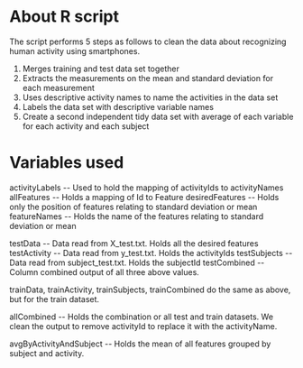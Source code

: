 # About R script
The script performs 5 steps as follows to clean the data about recognizing human activity using smartphones.
1) Merges training and test data set together
2) Extracts the measurements on the mean and standard deviation for each measurement
3) Uses descriptive activity names to name the activities in the data set
4) Labels the data set with descriptive variable names
5) Create a second independent tidy data set with average of each variable for each activity and each subject

# Variables used
activityLabels -- Used to hold the mapping of activityIds to activityNames
allFeatures -- Holds a mapping of Id to Feature
desiredFeatures -- Holds only the position of features relating to standard deviation or mean
featureNames -- Holds the name of the features relating to standard deviation or mean

testData -- Data read from X_test.txt. Holds all the desired features
testActivity -- Data read from y_test.txt. Holds the activityIds
testSubjects -- Data read from subject_test.txt. Holds the subjectId
testCombined -- Column combined output of all three above values.

trainData, trainActivity, trainSubjects, trainCombined do the same as above, but for the train dataset.

allCombined -- Holds the combination or all test and train datasets. We clean the output to remove activityId to replace it with the activityName.

avgByActivityAndSubject -- Holds the mean of all features grouped by subject and activity.
